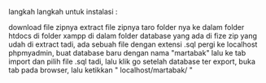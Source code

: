 langkah langkah untuk instalasi :

download file zipnya
extract file zipnya
taro folder nya ke dalam folder htdocs di folder xampp
di dalam folder database yang ada di fize zip yang udah di extract tadi, ada sebuah file dengan extensi .sql
pergi ke localhost phpmyadmin, buat database baru dengan nama "martabak" lalu ke tab import dan pilih file .sql tadi, lalu klik go
setelah database ter export, buka tab pada browser, lalu ketikkan " localhost/martabak/ "
